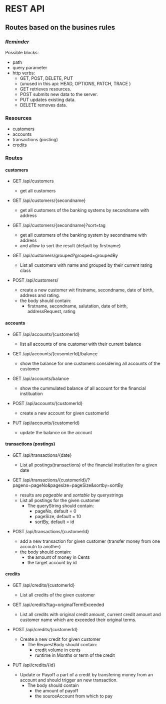 # REST API

## Routes based on the busines rules

### *Reminder*

Possible blocks:
* path
* query parameter
* http verbs: 
  * GET, POST, DELETE, PUT 
  * (unused in this api: HEAD, OPTIONS, PATCH, TRACE )
  * GET retrieves resources.
  * POST submits new data to the server.
  * PUT updates existing data.
  * DELETE removes data.

### Resources
* customers
* accounts
* transactions (posting)
* credits

### Routes
#### customers

* GET /api/customers
  * get all customers

* GET /api/customers/{secondname} 
  * get all customers of the banking systems by secondname with address
  
* GET /api/customers/{secondname}?sort=tag 
  * get all customers of the banking system by secondname with address
  * and allow to sort the result (default by firstname)

* GET /api/customers/grouped?grouped=groupedBy
  * List all customers with name and  grouped by their current rating class
  
* POST /api/customers/
  * create a new customer wit firstname, secondname, date of birth, address and rating.
  * the body should contain:
    * firstname, secondname, salutation, date of birth, addressRequest, rating
 

#### accounts

* GET /api/accounts/{customerId}
  * list all accounts of one customer with their current balance

* GET /api/accounts/{cusomterId}/balance
  * show the balance for one customers considering all accounts of the customer

* GET /api/accounts/balance
  * show the cummulated balance of all account for the financial instituation

* POST /api/accounts/{customerId}
  * create a new account for given customerId

* PUT /api/accounts/{customerId}
  * update the balance on the account


#### transactions (postings)

* GET /api/transactions/{date}
  * List all postings(transactions) of the financial institution for a given date

* GET /api/transactions/{customerId}/?pageno=pageNo&pagesize=pageSize&sortby=sortBy
  * results are *pageable* and *sortable* by querystrings
  * List all postings for the given customer
    * The queryString should contain:
      * pageNo, default = 0
      * pageSize, default = 10
      * sortBy, default = id


* POST /api/transactions/{customerId}
  * add a new transaction for given customer (transfer money from one accoutn to another)
  * the body should contain:
    * the amount of money in Cents
    * the target account by id

#### credits
* GET /api/credits/{customerId}
  * List all credits of the given customer

* GET /api/credits?tag=originalTermExceeded
  * List all credits with original credit amount, current credit amount and customer name which are exceeded their original terms.

* POST /api/credits/{customerId}
  * Create a new credit for given customer
    * The RequestBody should contain:
      * credit volume in cents
      * runtime in Months or term of the credit

* PUT /api/credits/{id}
  * Update or Payoff a part of a credit by transfering money from an account and should trigger an new transaction.
    * The body should contain
      * the amount of payoff 
      * the sourceAccount from which to pay

